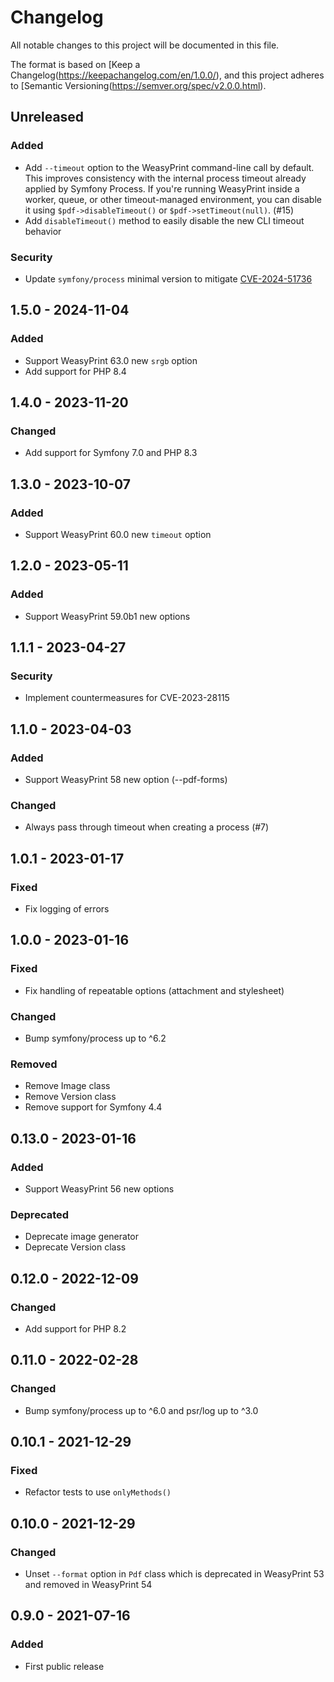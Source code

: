 # Changelog
All notable changes to this project will be documented in this file.

The format is based on [Keep a Changelog(https://keepachangelog.com/en/1.0.0/),
and this project adheres to [Semantic Versioning(https://semver.org/spec/v2.0.0.html).

## Unreleased
### Added
- Add `--timeout` option to the WeasyPrint command-line call by default. This improves consistency with the internal process timeout already applied by Symfony Process. If you're running WeasyPrint inside a worker, queue, or other timeout-managed environment, you can disable it using `$pdf->disableTimeout()` or `$pdf->setTimeout(null)`. (#15)
- Add `disableTimeout()` method to easily disable the new CLI timeout behavior

### Security
- Update `symfony/process` minimal version to mitigate [CVE-2024-51736](https://github.com/advisories/GHSA-qq5c-677p-737q)

## 1.5.0 - 2024-11-04
### Added
- Support WeasyPrint 63.0 new `srgb` option
- Add support for PHP 8.4

## 1.4.0 - 2023-11-20
### Changed
- Add support for Symfony 7.0 and PHP 8.3

## 1.3.0 - 2023-10-07
### Added
- Support WeasyPrint 60.0 new `timeout` option

## 1.2.0 - 2023-05-11
### Added
- Support WeasyPrint 59.0b1 new options

## 1.1.1 - 2023-04-27
### Security
- Implement countermeasures for CVE-2023-28115

## 1.1.0 - 2023-04-03
### Added
- Support WeasyPrint 58 new option (--pdf-forms)
### Changed
- Always pass through timeout when creating a process (#7)

## 1.0.1 - 2023-01-17
### Fixed
- Fix logging of errors

## 1.0.0 - 2023-01-16
### Fixed
- Fix handling of repeatable options (attachment and stylesheet)

### Changed
- Bump symfony/process up to ^6.2

### Removed
- Remove Image class
- Remove Version class
- Remove support for Symfony 4.4

## 0.13.0 - 2023-01-16
### Added
- Support WeasyPrint 56 new options

### Deprecated
- Deprecate image generator
- Deprecate Version class

## 0.12.0 - 2022-12-09
### Changed
- Add support for PHP 8.2

## 0.11.0 - 2022-02-28
### Changed
- Bump symfony/process up to ^6.0 and psr/log up to ^3.0

## 0.10.1 - 2021-12-29
### Fixed
- Refactor tests to use `onlyMethods()`

## 0.10.0 - 2021-12-29
### Changed
- Unset `--format` option in `Pdf` class which is deprecated in WeasyPrint 53 and removed in WeasyPrint 54

## 0.9.0 - 2021-07-16
### Added
- First public release
